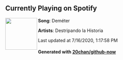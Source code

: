 ## Currently Playing on Spotify

[<img align="left" width="100" src="https://i.scdn.co/image/ab67616d00001e02c2bf84929bb615ce1c9ed446">](https://open.spotify.com/album/55Gw682Hs0zUne87v6KBXG)

**Song**: Deméter

**Artists**: Destripando la Historia

Last updated at 7/16/2020, 1:17:58 PM

#### Generated with [20chan/github-now](https://github.com/20chan/github-now)
